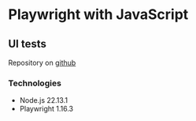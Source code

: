# Playwright with JavaScript

## UI tests
Repository on [github](https://github.com/Andrei-Zayats/js-playwright)

### Technologies
- Node.js 22.13.1
- Playwright 1.16.3